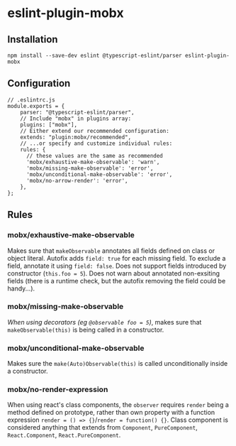 # eslint-plugin-mobx

## Installation

```
npm install --save-dev eslint @typescript-eslint/parser eslint-plugin-mobx 
```

## Configuration

```
// .eslintrc.js
module.exports = {
    parser: "@typescript-eslint/parser",
    // Include "mobx" in plugins array:
    plugins: ["mobx"],        
    // Either extend our recommended configuration:
    extends: "plugin:mobx/recommended",
    // ...or specify and customize individual rules:
    rules: {
      // these values are the same as recommended
      'mobx/exhaustive-make-observable': 'warn',      
      'mobx/missing-make-observable': 'error',
      'mobx/unconditional-make-observable': 'error',
      'mobx/no-arrow-render': 'error',
    },
};
```

## Rules

### mobx/exhaustive-make-observable

Makes sure that `makeObservable` annotates all fields defined on class or object literal.
Autofix adds `field: true` for each missing field.
To exclude a field, annotate it using `field: false`.
Does not support fields introduced by constructor (`this.foo = 5`).
Does not warn about annotated non-exsiting fields (there is a runtime check, but the autofix removing the field could be handy...).

### mobx/missing-make-observable

*When using decorators (eg `@observable foo = 5`)*, makes sure that `makeObservable(this)` is being called in a constructor.

### mobx/unconditional-make-observable

Makes sure the `make(Auto)Observable(this)` is called unconditionally inside a constructor.

### mobx/no-render-expression

When using react's class components, the `observer` requires `render` being a method defined on prototype, rather than own property with a function expression `render = () => {}`/`render = function() {}`.
Class component is considered anything that extends from `Component`, `PureComponent`, `React.Component`, `React.PureComponent`.